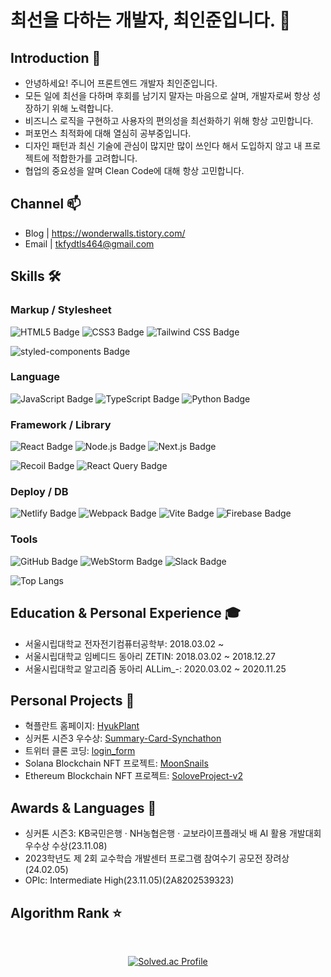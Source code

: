 # 최선을 다하는 개발자, 최인준입니다. 🌱

## Introduction 📢
- 안녕하세요! 주니어 프론트엔드 개발자 최인준입니다.
- 모든 일에 최선을 다하며 후회를 남기지 말자는 마음으로 살며, 개발자로써 항상 성장하기 위해 노력합니다.
- 비즈니스 로직을 구현하고 사용자의 편의성을 최선화하기 위해 항상 고민합니다.
- 퍼포먼스 최적화에 대해 열심히 공부중입니다.
- 디자인 패턴과 최신 기술에 관심이 많지만 많이 쓰인다 해서  도입하지 않고 내 프로젝트에 적합한가를  고려합니다.
- 협업의 중요성을 알며 Clean Code에 대해 항상 고민합니다.

## Channel 📫
- Blog  | https://wonderwalls.tistory.com/
- Email | tkfydtls464@gmail.com
  
## Skills 🛠

### Markup / Stylesheet
![HTML5 Badge](https://img.shields.io/badge/HTML5-E34F26?style=flat&logo=HTML5&logoColor=white)
![CSS3 Badge](https://img.shields.io/badge/CSS3-1572B6?style=flat&logo=CSS3&logoColor=white)
![Tailwind CSS Badge](https://img.shields.io/badge/Tailwind_CSS-38B2AC?style=flat&logo=tailwind-css&logoColor=white)

![styled-components Badge](https://img.shields.io/badge/styled--components-DB7093?style=flat&logo=styled-components&logoColor=white)
### Language
![JavaScript Badge](https://img.shields.io/badge/JavaScript-F7DF1E?style=flat&logo=JavaScript&logoColor=white)
![TypeScript Badge](https://img.shields.io/badge/TypeScript-3178C6?style=flat&logo=TypeScript&logoColor=white)
![Python Badge](https://img.shields.io/badge/Python-3776AB?style=flat&logo=Python&logoColor=white)

### Framework / Library
![React Badge](https://img.shields.io/badge/React-61DAFB?style=flat&logo=React&logoColor=white)
![Node.js Badge](https://img.shields.io/badge/Node.js-339933?style=flat&logo=Node.js&logoColor=white)
![Next.js Badge](https://img.shields.io/badge/Next.js-000000?style=flat&logo=next.js&logoColor=white)

![Recoil Badge](https://img.shields.io/badge/Recoil-3677E5?style=flat&logo=recoil&logoColor=white)
![React Query Badge](https://img.shields.io/badge/React_Query-EF4444?style=flat&logo=react-query&logoColor=white)

### Deploy / DB
![Netlify Badge](https://img.shields.io/badge/netlify-00C7B7?style=flat&logo=netlify&logoColor=white)
![Webpack Badge](https://img.shields.io/badge/Webpack-8DD6F9?style=flat&logo=webpack&logoColor=white)
![Vite Badge](https://img.shields.io/badge/Vite-B73BFE?style=flat&logo=vite&logoColor=white)
![Firebase Badge](https://img.shields.io/badge/Firebase-FFCA28?style=flat&logo=firebase&logoColor=black)


### Tools
![GitHub Badge](https://img.shields.io/badge/GitHub-181717?style=flat&logo=GitHub&logoColor=white)
![WebStorm Badge](https://img.shields.io/badge/WebStorm-007ACC?style=flat&logo=WebStorm&logoColor=white)
![Slack Badge](https://img.shields.io/badge/Slack-4A154B?style=flat&logo=Slack&logoColor=white)


![Top Langs](https://github-readme-stats.vercel.app/api/top-langs/?username=TaePoong719&layout=compact)

## Education & Personal Experience 🎓
- 서울시립대학교 전자전기컴퓨터공학부: 2018.03.02 ~
- 서울시립대학교 임베디드 동아리 ZETIN: 2018.03.02 ~ 2018.12.27
- 서울시립대학교 알고리즘 동아리 ALLim_-: 2020.03.02 ~ 2020.11.25

## Personal Projects 📁 
- 혁플란트 홈페이지: [HyukPlant](https://github.com/EarlyRiser42/BrotherDentist)
- 싱커톤 시즌3 우수상: [Summary-Card-Synchathon](https://github.com/TaePoong719/Summary-Card-Synchathon)
- 트위터 클론 코딩: [login_form](https://github.com/LateEarlyRiser/login_form)
- Solana Blockchain NFT 프로젝트: [MoonSnails](https://github.com/TaePoong719/MoonSnails)
- Ethereum Blockchain NFT 프로젝트: [SoloveProject-v2](https://github.com/free-mint-nft/SoloveProject-v2)

## Awards & Languages 🏅
- 싱커톤 시즌3: KB국민은행 · NH농협은행 · 교보라이프플래닛 배 AI 활용 개발대회 우수상 수상(23.11.08)
- 2023학년도 제 2회 교수학습 개발센터 프로그램 참여수기 공모전 장려상(24.02.05)
- OPIc: Intermediate High(23.11.05)(2A8202539323)

## Algorithm Rank ⭐ 
<br/>
<div align=center>

[![Solved.ac Profile](http://mazassumnida.wtf/api/v2/generate_badge?boj=tkfydtls)](https://solved.ac/tkfydtls/)

</div>
<br/>
